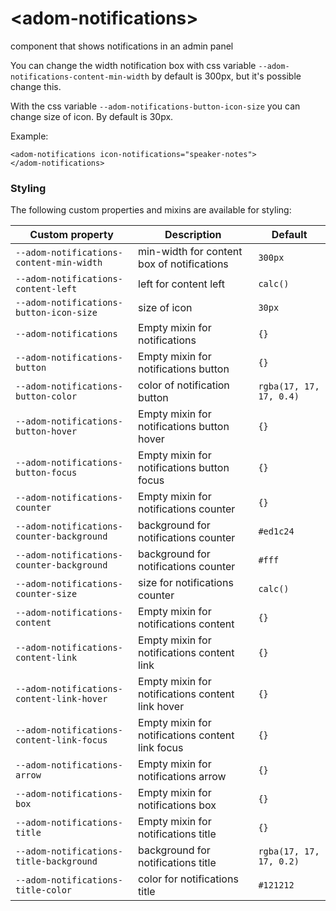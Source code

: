 # \<adom-notifications\>

component that shows notifications in an admin panel

You can change the width notification box with css variable `--adom-notifications-content-min-width` by default is 300px, but it's possible change this.

With the css variable `--adom-notifications-button-icon-size` you can change size of icon. By default is 30px.

Example:

    <adom-notifications icon-notifications="speaker-notes">
    </adom-notifications>

### Styling

The following custom properties and mixins are available for styling:

Custom property | Description | Default
----------------|-------------|----------
`--adom-notifications-content-min-width` | min-width for content box of notifications  | `300px`
`--adom-notifications-content-left` | left for content left | `calc()`
`--adom-notifications-button-icon-size` | size of icon | `30px`
`--adom-notifications` | Empty mixin for notifications | `{}`
`--adom-notifications-button` | Empty mixin for notifications button | `{}`
`--adom-notifications-button-color` | color of notification button | `rgba(17, 17, 17, 0.4)`
`--adom-notifications-button-hover` | Empty mixin for notifications button hover | `{}`
`--adom-notifications-button-focus` | Empty mixin for notifications button focus | `{}`
`--adom-notifications-counter` | Empty mixin for notifications counter | `{}`
`--adom-notifications-counter-background` | background for notifications counter | `#ed1c24`
`--adom-notifications-counter-background` | background for notifications counter | `#fff`
`--adom-notifications-counter-size` | size for notifications counter | `calc()`
`--adom-notifications-content` | Empty mixin for notifications content | `{}`
`--adom-notifications-content-link` | Empty mixin for notifications content link | `{}`
`--adom-notifications-content-link-hover` | Empty mixin for notifications content link hover | `{}`
`--adom-notifications-content-link-focus` | Empty mixin for notifications content link focus | `{}`
`--adom-notifications-arrow` | Empty mixin for notifications arrow | `{}`
`--adom-notifications-box` | Empty mixin for notifications box | `{}`
`--adom-notifications-title` | Empty mixin for notifications title | `{}`
`--adom-notifications-title-background` | background for notifications title | `rgba(17, 17, 17, 0.2)`
`--adom-notifications-title-color` | color for notifications title | `#121212`